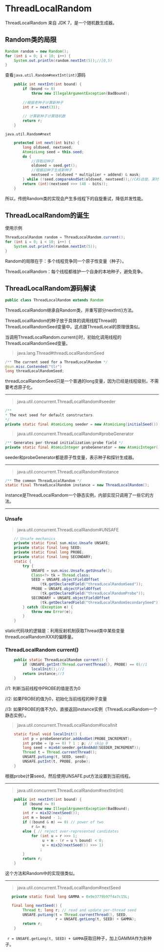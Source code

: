 # ThreadLocalRandom

ThreadLocalRandom 来自 JDK 7，是一个随机数生成器。

## Random类的局限

```java
Random random = new Random();
for (int i = 0; i < 10; i++) {
	System.out.println(random.nextInt(5));//[0,5)
}
```

查看`java.util.Random#nextInt(int)`源码

```java
    public int nextInt(int bound) {
        if (bound <= 0)
            throw new IllegalArgumentException(BadBound);
            
        //根据老种子计算新种子
        int r = next(31);
        
        // 计算新种子计算随机数
        return r;
    }
```

`java.util.Random#next`

```java
    protected int next(int bits) {
        long oldseed, nextseed;
        AtomicLong seed = this.seed;
        do {
            //获取旧种子
            oldseed = seed.get();
            //根据旧种子生成新种子
            nextseed = (oldseed * multiplier + addend) & mask;
        } while (!seed.compareAndSet(oldseed, nextseed));//CAS自旋，某时刻只有一个线程成功
        return (int)(nextseed >>> (48 - bits));
    }
```

所以，传统Random类的实现会产生多线程下的自旋重试，降低并发性能。

## ThreadLocalRandom的诞生

使用示例

```java
ThreadLocalRandom random = ThreadLocalRandom.current();
for (int i = 0; i < 10; i++) {
	System.out.println(random.nextInt(5));
}
```

Random的局限在于：多个线程竞争同一个原子性变量（种子）。

ThreadLocalRandom：每个线程都维护一个自身的本地种子，避免竞争。

## ThreadLocalRandom源码解读

```java
public class ThreadLocalRandom extends Random
```

ThreadLocalRandom继承自Random类，并重写部分nextInt()方法。

ThreadLocalRandom的种子放于具体的调用线程Thread的ThreadLocalRandomSeed变量中。这点跟ThreadLocal的原理很类似。

当调用ThreadLocalRandom.current()时，初始化调用线程的ThreadLocalRandomSeed变量。

> java.lang.Thread#threadLocalRandomSeed

```java
/** The current seed for a ThreadLocalRandom */
@sun.misc.Contended("tlr")
long threadLocalRandomSeed;
```

threadLocalRandomSeed只是一个普通的long变量，因为已经是线程级别，不需要考虑原子化。

---

> java.util.concurrent.ThreadLocalRandom#seeder

```java
/**
* The next seed for default constructors.
*/
private static final AtomicLong seeder = new AtomicLong(initialSeed());
```

> java.util.concurrent.ThreadLocalRandom#probeGenerator

```java
/** Generates per-thread initialization/probe field */
private static final AtomicInteger probeGenerator = new AtomicInteger();
```

seeder和probeGenerator都是原子性变量，表示种子和探针生成器。

---

> java.util.concurrent.ThreadLocalRandom#instance

```java
/** The common ThreadLocalRandom */
static final ThreadLocalRandom instance = new ThreadLocalRandom();
```

instance是ThreadLocalRandom一个静态实例，内部实现只调用了一些它的方法。

---

### Unsafe

> java.util.concurrent.ThreadLocalRandom#UNSAFE

```java
    // Unsafe mechanics
    private static final sun.misc.Unsafe UNSAFE;
    private static final long SEED;
    private static final long PROBE;
    private static final long SECONDARY;
    static {
        try {
            UNSAFE = sun.misc.Unsafe.getUnsafe();
            Class<?> tk = Thread.class;
            SEED = UNSAFE.objectFieldOffset
                (tk.getDeclaredField("threadLocalRandomSeed"));
            PROBE = UNSAFE.objectFieldOffset
                (tk.getDeclaredField("threadLocalRandomProbe"));
            SECONDARY = UNSAFE.objectFieldOffset
                (tk.getDeclaredField("threadLocalRandomSecondarySeed"));
        } catch (Exception e) {
            throw new Error(e);
        }
    }
```

static代码块的逻辑是：利用反射机制获取Thread类中某些变量threadLocalRandomXXX的偏移量。

### ThreadLocalRandom current()

```java
    public static ThreadLocalRandom current() {
        if (UNSAFE.getInt(Thread.currentThread(), PROBE) == 0)//1
            localInit();//2
        return instance;//3
    }
```

//1: 判断当前线程中PROBE的值是否为0

//2: 如果PROBE的值为0，初始化当前线程的种子变量

//3: 如果PROBE的值不为0，直接返回instance实例（ThreadLocalRandom一个静态实例）。

> java.util.concurrent.ThreadLocalRandom#localInit

```java
    static final void localInit() {
        int p = probeGenerator.addAndGet(PROBE_INCREMENT);
        int probe = (p == 0) ? 1 : p; // skip 0
        long seed = mix64(seeder.getAndAdd(SEEDER_INCREMENT));
        Thread t = Thread.currentThread();
        UNSAFE.putLong(t, SEED, seed);
        UNSAFE.putInt(t, PROBE, probe);
    }
```

根据probe计算seed，然后使用UNSAFE.put方法设置到当前线程。

---

> java.util.concurrent.ThreadLocalRandom#nextInt(int)

```java
    public int nextInt(int bound) {
        if (bound <= 0)
            throw new IllegalArgumentException(BadBound);
        int r = mix32(nextSeed());
        int m = bound - 1;
        if ((bound & m) == 0) // power of two
            r &= m;
        else { // reject over-represented candidates
            for (int u = r >>> 1;
                 u + m - (r = u % bound) < 0;
                 u = mix32(nextSeed()) >>> 1)
                ;
        }
        return r;
    }
```

这个方法和Random中的实现很类似。

---

> java.util.concurrent.ThreadLocalRandom#nextSeed

```java
   private static final long GAMMA = 0x9e3779b97f4a7c15L; 

   final long nextSeed() {
        Thread t; long r; // read and update per-thread seed
        UNSAFE.putLong(t = Thread.currentThread(), SEED,
                       r = UNSAFE.getLong(t, SEED) + GAMMA);
        return r;
    }
```

` r = UNSAFE.getLong(t, SEED) + GAMMA`获取旧种子，加上GAMMA作为新种子。


